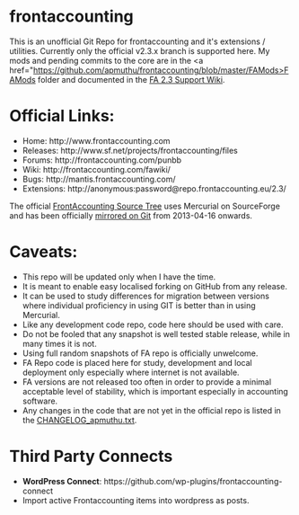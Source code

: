frontaccounting
===============

This is an unofficial Git Repo for frontaccounting and it's extensions / utilities.
Currently only the official v2.3.x branch is supported here.
My mods and pending commits to the core are in the <a href="https://github.com/apmuthu/frontaccounting/blob/master/FAMods>FAMods</a> folder and documented in the [FA 2.3 Support Wiki](https://github.com/apmuthu/frontaccounting/wiki).

Official Links:
===============
<ul>
<li>Home: http://www.frontaccounting.com</li>
<li>Releases: http://www.sf.net/projects/frontaccounting/files</li>
<li>Forums: http://frontaccounting.com/punbb</li>
<li>Wiki: http://frontaccounting.com/fawiki/</li>
<li>Bugs: http://mantis.frontaccounting.com/</li>
<li>Extensions: http://anonymous:password@repo.frontaccounting.eu/2.3/</li>
</ul>

The official <a href="http://frontaccounting.hg.sourceforge.net/hgweb/frontaccounting/frontaccounting/">FrontAccounting Source Tree</a> uses Mercurial on SourceForge 
and has been officially <a href="http://devel.frontaccounting.com/git/">mirrored on Git</a> from 2013-04-16 onwards.

Caveats:
========
<ul>
<li>This repo will be updated only when I have the time.</li>
<li>It is meant to enable easy localised forking on GitHub from any release.</li>
<li>It can be used to study differences for migration between versions where individual proficiency in using GIT is better than in using Mercurial.</li>
<li>Like any development code repo, code here should be used with care.</li>
<li>Do not be fooled that any snapshot is well tested stable release, while in many times it is not.</li>
<li>Using full random snapshots of FA repo is officially unwelcome.</li>
<li>FA Repo code is placed here for study, development and local deployment only especially where internet is not available.</li>
<li>FA versions are not released too often in order to provide a minimal acceptable level of stability, which is important especially in accounting software.</li>
<li>Any changes in the code that are not yet in the official repo is listed in the <a href="https://github.com/apmuthu/frontaccounting/blob/master/FAMods/CHANGELOG_apmuthu.txt">CHANGELOG_apmuthu.txt</a>.</li>
</ul>

Third Party Connects
====================
<ul>
<li><b>WordPress Connect</b>: https://github.com/wp-plugins/frontaccounting-connect</li>
<li>Import active Frontaccounting items into wordpress as posts.</li>
</ul>
